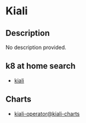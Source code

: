 # Kiali

## Description

No description provided.

## k8 at home search

- [kiali](https://nanne.dev/k8s-at-home-search/#/kiali)

## Charts

- [kiali-operator@kiali-charts](https://kiali.org/helm-charts/)
